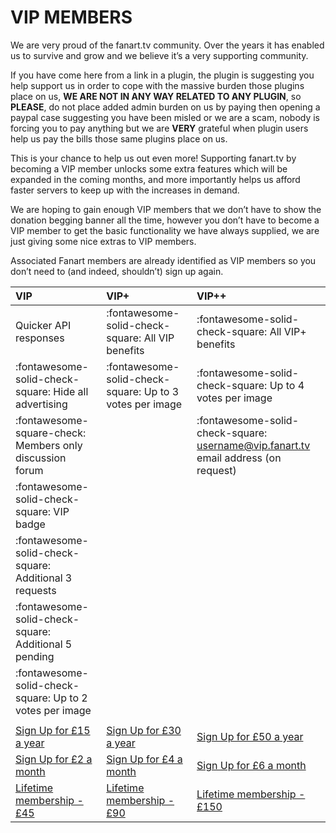 # __VIP MEMBERS__

We are very proud of the fanart.tv community. Over the years it has enabled us to survive and grow and we believe it’s a very supporting community.


If you have come here from a link in a plugin, the plugin is suggesting you help support us in order to cope with the massive burden those plugins place on us, __WE ARE NOT IN ANY WAY RELATED TO ANY PLUGIN__, so __PLEASE__, do not place added admin burden on us by paying then opening a paypal case suggesting you have been misled or we are a scam, nobody is forcing you to pay anything but we are __VERY__ grateful when plugin users help us pay the bills those same plugins place on us.

This is your chance to help us out even more! Supporting fanart.tv by becoming a VIP member unlocks some extra features which will be expanded in the coming months, and more importantly helps us afford faster servers to keep up with the increases in demand.

We are hoping to gain enough VIP members that we don’t have to show the donation begging banner all the time, however you don’t have to become a VIP member to get the basic functionality we have always supplied, we are just giving some nice extras to VIP members.

Associated Fanart members are already identified as VIP members so you don’t need to (and indeed, shouldn’t) sign up again.


| VIP                                                            | VIP+                                                     | VIP++                                                                             |
| :--------------------------------------------------------------| :------------------------------------------------------- | :-------------------------------------------------------------------------------- |
| <i class="fa-solid fa-square-check"></i> Quicker API responses         | :fontawesome-solid-check-square: All VIP benefits        | :fontawesome-solid-check-square: All VIP+ benefits                                |
| :fontawesome-solid-check-square: Hide all advertising          | :fontawesome-solid-check-square: Up to 3 votes per image | :fontawesome-solid-check-square: Up to 4 votes per image                          |
| :fontawesome-square-check: Members only discussion forum |                                                          | :fontawesome-solid-check-square: username@vip.fanart.tv email address (on request)|
| :fontawesome-solid-check-square: VIP badge                     |                                                          |                                                                                   |
| :fontawesome-solid-check-square: Additional 3 requests         |                                                          |                                                                                   |
| :fontawesome-solid-check-square: Additional 5 pending          |                                                          |                                                                                   |
| :fontawesome-solid-check-square: Up to 2 votes per image       |                                                          |                                                                                   |
|                                                                |                                                          |                                                                                   |
| [Sign Up for £15 a year](https://fanart.tv/membership-account/membership-checkout/?level=6) | [Sign Up for £30 a year](https://fanart.tv/membership-account/membership-checkout/?level=7)                                   | [Sign Up for £50 a year](https://fanart.tv/membership-account/membership-checkout/?level=10)                                                            |
|  [Sign Up for £2 a month](https://fanart.tv/membership-account/membership-checkout/?level=7)                                        | [Sign Up for £4 a month](https://fanart.tv/membership-account/membership-checkout/?level=8)                                   | [Sign Up for £6 a month](https://fanart.tv/membership-account/membership-checkout/?level=11)                                                            |
|  [Lifetime membership - £45](https://fanart.tv/membership-account/membership-checkout/?level=2)                                     | [Lifetime membership - £90](https://fanart.tv/membership-account/membership-checkout/?level=9)                                | [Lifetime membership - £150](https://fanart.tv/membership-account/membership-checkout/?level=12)                                                        |

 
 
 

